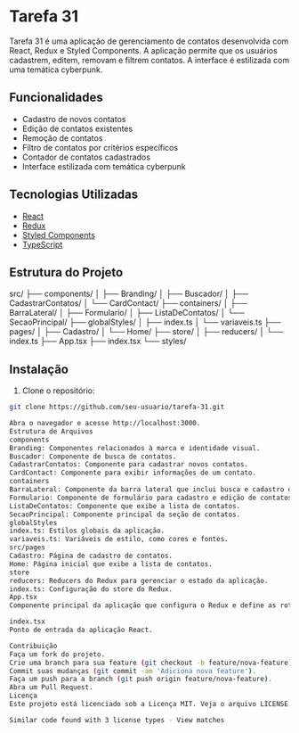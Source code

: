 # Tarefa 31

Tarefa 31 é uma aplicação de gerenciamento de contatos desenvolvida com React, Redux e Styled Components. A aplicação permite que os usuários cadastrem, editem, removam e filtrem contatos. A interface é estilizada com uma temática cyberpunk.

## Funcionalidades

- Cadastro de novos contatos
- Edição de contatos existentes
- Remoção de contatos
- Filtro de contatos por critérios específicos
- Contador de contatos cadastrados
- Interface estilizada com temática cyberpunk

## Tecnologias Utilizadas

- [React](https://reactjs.org/)
- [Redux](https://redux.js.org/)
- [Styled Components](https://styled-components.com/)
- [TypeScript](https://www.typescriptlang.org/)

## Estrutura do Projeto
src/ ├── components/ │ ├── Branding/ │ ├── Buscador/ │ ├── CadastrarContatos/ │ └── CardContact/ ├── containers/ │ ├── BarraLateral/ │ ├── Formulario/ │ ├── ListaDeContatos/ │ └── SecaoPrincipal/ ├── globalStyles/ │ ├── index.ts │ └── variaveis.ts ├── pages/ │ ├── Cadastro/ │ └── Home/ ├── store/ │ ├── reducers/ │ └── index.ts ├── App.tsx ├── index.tsx └── styles/
## Instalação

1. Clone o repositório:

```sh
git clone https://github.com/seu-usuario/tarefa-31.git

Abra o navegador e acesse http://localhost:3000.
Estrutura de Arquivos
components
Branding: Componentes relacionados à marca e identidade visual.
Buscador: Componente de busca de contatos.
CadastrarContatos: Componente para cadastrar novos contatos.
CardContact: Componente para exibir informações de um contato.
containers
BarraLateral: Componente da barra lateral que inclui busca e cadastro de contatos.
Formulario: Componente de formulário para cadastro e edição de contatos.
ListaDeContatos: Componente que exibe a lista de contatos.
SecaoPrincipal: Componente principal da seção de contatos.
globalStyles
index.ts: Estilos globais da aplicação.
variaveis.ts: Variáveis de estilo, como cores e fontes.
src/pages
Cadastro: Página de cadastro de contatos.
Home: Página inicial que exibe a lista de contatos.
store
reducers: Reducers do Redux para gerenciar o estado da aplicação.
index.ts: Configuração do store do Redux.
App.tsx
Componente principal da aplicação que configura o Redux e define as rotas.

index.tsx
Ponto de entrada da aplicação React.

Contribuição
Faça um fork do projeto.
Crie uma branch para sua feature (git checkout -b feature/nova-feature).
Commit suas mudanças (git commit -am 'Adiciona nova feature').
Faça um push para a branch (git push origin feature/nova-feature).
Abra um Pull Request.
Licença
Este projeto está licenciado sob a Licença MIT. Veja o arquivo LICENSE para mais detalhes.

Similar code found with 3 license types - View matches
